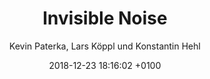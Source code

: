 ---
layout: post
author: "Kevin Paterka, Lars Köppl und Konstantin Hehl"
date:   2018-12-23 18:16:02 +0100
title:  "Invisible Noise"
text: "Wo befinde ich mich gerade, und was geschieht in diesem Augenblick? Unsere Sinneseindrücke helfen uns, diese Fragen zu beantworten und die Orientierung zu behalten. Tag und Nacht empfangen wir fortlaufend eine Vielzahl von Reizen und Stimulationen, die wir dank speziellen Nervenzellen – unseren Sinneszellen – wahrnehmen.

Diese vermeintlich freie Entdeckung unserer Umwelt wird von unserem Unterbewusstsein gesteuert um von der Vielzahl der Eindrücke nicht erdrückt zu werden. Invisible Noise spielt mit unserer Aufmerksamkeit zwischen Hörsinn und Sehsinn.Die Unterstützung unserer Augen um ein Geräusch klar zu definieren entfällt. 

Das Unhörbare wird hörbar.

Machen wir uns der Vielfalt unserer Sinneseindrücke bewusst, beginnt die Stadt unsichtbare Geschichten zu erzählen.Alltagsgeräusche werden zur Rhythmen und die Großstadt schlussendlich zum Orchester. "
imgMin: 
  - "https://raw.githubusercontent.com/Ebertplatz/images/master/23-12-2018-post-6/miniaturen/001.JPG"
  - "https://raw.githubusercontent.com/Ebertplatz/images/master/23-12-2018-post-6/miniaturen/002.JPG"
  - "https://raw.githubusercontent.com/Ebertplatz/images/master/23-12-2018-post-6/miniaturen/006.JPG"
  - "https://raw.githubusercontent.com/Ebertplatz/images/master/23-12-2018-post-6/miniaturen/006.JPG"
  - "https://raw.githubusercontent.com/Ebertplatz/images/master/23-12-2018-post-6/miniaturen/005.JPG"
  - "https://raw.githubusercontent.com/Ebertplatz/images/master/23-12-2018-post-6/miniaturen/006.JPG"
  - "https://raw.githubusercontent.com/Ebertplatz/images/master/23-12-2018-post-6/miniaturen/007.JPG"
  - "https://raw.githubusercontent.com/Ebertplatz/images/master/23-12-2018-post-6/miniaturen/008.JPG"
  - "https://raw.githubusercontent.com/Ebertplatz/images/master/23-12-2018-post-6/miniaturen/009.JPG"
  - "https://raw.githubusercontent.com/Ebertplatz/images/master/23-12-2018-post-6/miniaturen/010.JPG"

imgOrig: 
  - "https://raw.githubusercontent.com/Ebertplatz/images/master/23-12-2018-post-6/originale/001.jpg"
  - "https://raw.githubusercontent.com/Ebertplatz/images/master/23-12-2018-post-6/originale/002.JPG"
  - "https://raw.githubusercontent.com/Ebertplatz/images/master/23-12-2018-post-6/originale/003.JPG"
  - "https://raw.githubusercontent.com/Ebertplatz/images/master/23-12-2018-post-6/originale/004.JPG"
  - "https://raw.githubusercontent.com/Ebertplatz/images/master/23-12-2018-post-6/originale/005.JPG"
  - "https://raw.githubusercontent.com/Ebertplatz/images/master/23-12-2018-post-6/originale/006.JPG"
  - "https://raw.githubusercontent.com/Ebertplatz/images/master/23-12-2018-post-6/originale/007.JPG"
  - "https://raw.githubusercontent.com/Ebertplatz/images/master/23-12-2018-post-6/originale/008.JPG"
  - "https://raw.githubusercontent.com/Ebertplatz/images/master/23-12-2018-post-6/originale/009.JPG"
  - "https://raw.githubusercontent.com/Ebertplatz/images/master/23-12-2018-post-6/originale/011.JPG"
  - "https://raw.githubusercontent.com/Ebertplatz/images/master/23-12-2018-post-6/originale/012.JPG"
  - "https://raw.githubusercontent.com/Ebertplatz/images/master/23-12-2018-post-6/originale/013.JPG"
  - "https://raw.githubusercontent.com/Ebertplatz/images/master/23-12-2018-post-6/originale/014.JPG"
  - "https://raw.githubusercontent.com/Ebertplatz/images/master/23-12-2018-post-6/originale/015.JPG"
  - "https://raw.githubusercontent.com/Ebertplatz/images/master/23-12-2018-post-6/originale/023.JPG"
  - "https://raw.githubusercontent.com/Ebertplatz/images/master/23-12-2018-post-6/originale/017.JPG"
  - "https://raw.githubusercontent.com/Ebertplatz/images/master/23-12-2018-post-6/originale/018.JPG"
  - "https://raw.githubusercontent.com/Ebertplatz/images/master/23-12-2018-post-6/originale/019.JPG"
  - "https://raw.githubusercontent.com/Ebertplatz/images/master/23-12-2018-post-6/originale/020.JPG"
  - "https://raw.githubusercontent.com/Ebertplatz/images/master/23-12-2018-post-6/originale/023.JPG"
  - "https://raw.githubusercontent.com/Ebertplatz/images/master/23-12-2018-post-6/originale/022.JPG"
  - "https://raw.githubusercontent.com/Ebertplatz/images/master/23-12-2018-post-6/originale/023.JPG"
  - "https://raw.githubusercontent.com/Ebertplatz/images/master/23-12-2018-post-6/originale/024.JPG"
  - "https://raw.githubusercontent.com/Ebertplatz/images/master/23-12-2018-post-6/originale/025.JPG"
  - "https://raw.githubusercontent.com/Ebertplatz/images/master/23-12-2018-post-6/originale/026.JPG"
  - "https://raw.githubusercontent.com/Ebertplatz/images/master/23-12-2018-post-6/originale/027.JPG"
  - "https://raw.githubusercontent.com/Ebertplatz/images/master/23-12-2018-post-6/originale/028.JPG"
  - "https://raw.githubusercontent.com/Ebertplatz/images/master/23-12-2018-post-6/originale/029.JPG"
  - "https://raw.githubusercontent.com/Ebertplatz/images/master/23-12-2018-post-6/originale/030.JPG"
---